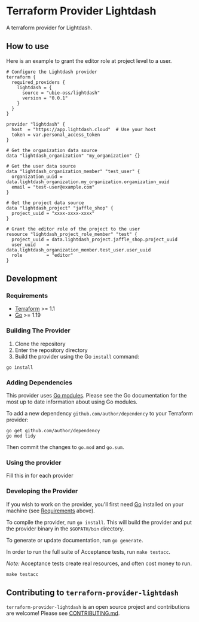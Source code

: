 # Terraform Provider Lightdash

A terraform provider for Lightdash.

## How to use

Here is an example to grant the editor role at project level to a user.

```
# Configure the Lightdash provider
terraform {
  required_providers {
    lightdash = {
      source = "ubie-oss/lightdash"
      version = "0.0.1"
    }
  }
}

provider "lightdash" {
  host  = "https://app.lightdash.cloud"  # Use your host
  token = var.personal_access_token
}

# Get the organization data source
data "lightdash_organization" "my_organization" {}

# Get the user data source
data "lightdash_organization_member" "test_user" {
  organization_uuid = data.lightdash_organization.my_organization.organization_uuid
  email = "test-user@example.com"
}

# Get the project data source
data "lightdash_project" "jaffle_shop" {
  project_uuid = "xxxx-xxxx-xxxx"
}

# Grant the editor role of the project to the user
resource "lightdash_project_role_member" "test" {
  project_uuid = data.lightdash_project.jaffle_shop.project_uuid
  user_uuid    = data.lightdash_organization_member.test_user.user_uuid
  role         = "editor"
}
```

## Development

### Requirements

- [Terraform](https://www.terraform.io/downloads.html) >= 1.1
- [Go](https://golang.org/doc/install) >= 1.19

### Building The Provider

1. Clone the repository
1. Enter the repository directory
1. Build the provider using the Go `install` command:

```shell
go install
```

### Adding Dependencies

This provider uses [Go modules](https://github.com/golang/go/wiki/Modules).
Please see the Go documentation for the most up to date information about using Go modules.

To add a new dependency `github.com/author/dependency` to your Terraform provider:

```shell
go get github.com/author/dependency
go mod tidy
```

Then commit the changes to `go.mod` and `go.sum`.

### Using the provider

Fill this in for each provider

### Developing the Provider

If you wish to work on the provider, you'll first need [Go](http://www.golang.org) installed on your machine (see [Requirements](#requirements) above).

To compile the provider, run `go install`. This will build the provider and put the provider binary in the `$GOPATH/bin` directory.

To generate or update documentation, run `go generate`.

In order to run the full suite of Acceptance tests, run `make testacc`.

_Note:_ Acceptance tests create real resources, and often cost money to run.

```shell
make testacc
```

## Contributing to `terraform-provider-lightdash`

`terraform-provider-lightdash` is an open source project and contributions are welcome!
Please see [CONTRIBUTING.md](CONTRIBUTING.md).
